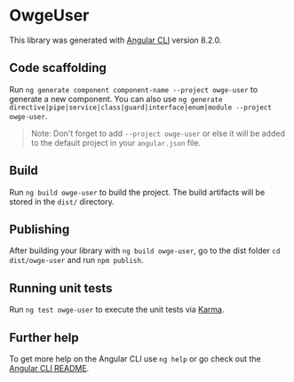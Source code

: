 # OwgeUser

This library was generated with [Angular CLI](https://github.com/angular/angular-cli) version 8.2.0.

## Code scaffolding

Run `ng generate component component-name --project owge-user` to generate a new component. You can also use `ng generate directive|pipe|service|class|guard|interface|enum|module --project owge-user`.
> Note: Don't forget to add `--project owge-user` or else it will be added to the default project in your `angular.json` file. 

## Build

Run `ng build owge-user` to build the project. The build artifacts will be stored in the `dist/` directory.

## Publishing

After building your library with `ng build owge-user`, go to the dist folder `cd dist/owge-user` and run `npm publish`.

## Running unit tests

Run `ng test owge-user` to execute the unit tests via [Karma](https://karma-runner.github.io).

## Further help

To get more help on the Angular CLI use `ng help` or go check out the [Angular CLI README](https://github.com/angular/angular-cli/blob/master/README.md).
